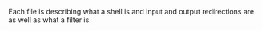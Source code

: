 Each file is describing what a shell is and input and output redirections are as well as what a filter is  
